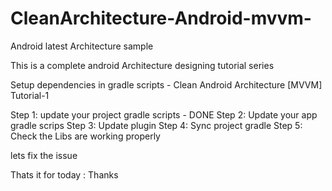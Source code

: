 # CleanArchitecture-Android-mvvm-
Android latest Architecture sample 

This is a complete android Architecture designing tutorial series 

Setup dependencies in gradle  scripts - Clean Android Architecture [MVVM] Tutorial-1




Step 1: update your project gradle scripts - DONE
Step 2: Update your app gradle scrips 
Step 3: Update plugin
Step 4: Sync project gradle
Step 5: Check the Libs are working properly

lets fix the issue 

Thats it for today : Thanks



